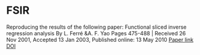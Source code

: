 # FSIR
Reproducing the results of the following paper:
Functional sliced inverse regression analysis By L. Ferré &A. F. Yao
Pages 475-488 | Received 26 Nov 2001, Accepted 13 Jan 2003, Published online: 13 May 2010
[Paper link](https://www.tandfonline.com/doi/abs/10.1080/0233188031000112845)
[DOI](https://doi.org/10.1080/0233188031000112845)
